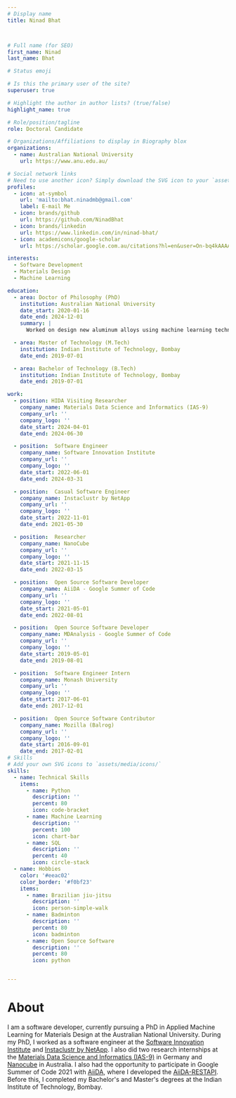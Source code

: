 ```yaml
---
# Display name
title: Ninad Bhat



# Full name (for SEO)
first_name: Ninad
last_name: Bhat

# Status emoji

# Is this the primary user of the site?
superuser: true

# Highlight the author in author lists? (true/false)
highlight_name: true

# Role/position/tagline
role: Doctoral Candidate

# Organizations/Affiliations to display in Biography blox
organizations:
  - name: Australian National University
    url: https://www.anu.edu.au/

# Social network links
# Need to use another icon? Simply download the SVG icon to your `assets/media/icons/` folder.
profiles:
  - icon: at-symbol
    url: 'mailto:bhat.ninadmb@gmail.com'
    label: E-mail Me
  - icon: brands/github
    url: https://github.com/NinadBhat
  - icon: brands/linkedin
    url: https://www.linkedin.com/in/ninad-bhat/
  - icon: academicons/google-scholar
    url: https://scholar.google.com.au/citations?hl=en&user=On-bq4kAAAAJ

interests:
  - Software Development
  - Materials Design
  - Machine Learning

education:
  - area: Doctor of Philosophy (PhD)
    institution: Australian National University
    date_start: 2020-01-16
    date_end: 2024-12-01
    summary: |
      Worked on design new aluminum alloys using machine learning techniques.

  - area: Master of Technology (M.Tech)
    institution: Indian Institute of Technology, Bombay
    date_end: 2019-07-01

  - area: Bachelor of Technology (B.Tech)
    institution: Indian Institute of Technology, Bombay
    date_end: 2019-07-01

work:
  - position: HIDA Visiting Researcher
    company_name: Materials Data Science and Informatics (IAS-9)
    company_url: ''
    company_logo: ''
    date_start: 2024-04-01
    date_end: 2024-06-30

  - position:  Software Engineer
    company_name: Software Innovation Institute
    company_url: ''
    company_logo: ''
    date_start: 2022-06-01
    date_end: 2024-03-31

  - position:  Casual Software Engineer
    company_name: Instaclustr by NetApp
    company_url: ''
    company_logo: ''
    date_start: 2022-11-01
    date_end: 2021-05-30

  - position:  Researcher
    company_name: NanoCube
    company_url: ''
    company_logo: ''
    date_start: 2021-11-15
    date_end: 2022-03-15

  - position:  Open Source Software Developer
    company_name: AiiDA - Google Summer of Code
    company_url: ''
    company_logo: ''
    date_start: 2021-05-01
    date_end: 2022-08-01

  - position:  Open Source Software Developer
    company_name: MDAnalysis - Google Summer of Code
    company_url: ''
    company_logo: ''
    date_start: 2019-05-01
    date_end: 2019-08-01

  - position:  Software Engineer Intern
    company_name: Monash University
    company_url: ''
    company_logo: ''
    date_start: 2017-06-01
    date_end: 2017-12-01

  - position:  Open Source Software Contributor
    company_name: Mozilla (Balrog)
    company_url: ''
    company_logo: ''
    date_start: 2016-09-01
    date_end: 2017-02-01
# Skills
# Add your own SVG icons to `assets/media/icons/`
skills:
  - name: Technical Skills
    items:
      - name: Python
        description: ''
        percent: 80
        icon: code-bracket
      - name: Machine Learning
        description: ''
        percent: 100
        icon: chart-bar
      - name: SQL
        description: ''
        percent: 40
        icon: circle-stack
  - name: Hobbies
    color: '#eeac02'
    color_border: '#f0bf23'
    items:
      - name: Brazilian jiu-jitsu
        description: ''
        icon: person-simple-walk
      - name: Badminton
        description: ''
        percent: 80
        icon: badminton
      - name: Open Source Software
        description: ''
        percent: 80
        icon: python


---
```


# About

I am a software developer, currently pursuing a PhD in Applied Machine Learning for Materials Design at the Australian National University. During my PhD, I worked as a software engineer at the [Software Innovation Institute](https://sii.anu.edu.au/) and [Instaclustr by NetApp](https://www.instaclustr.com/). I also did two research internships at the [Materials Data Science and Informatics (IAS-9)](https://www.fz-juelich.de/en/ias/ias-9) in Germany and [Nanocube](https://www.nanocube.com.au/) in Australia. I also had the opportunity to participate in Google Summer of Code 2021 with [AiiDA](https://www.aiida.net/), where I developed the [AiiDA-RESTAPI](https://github.com/aiidateam/aiida-restapi). Before this, I completed my Bachelor's and Master's degrees at the Indian Institute of Technology, Bombay.

